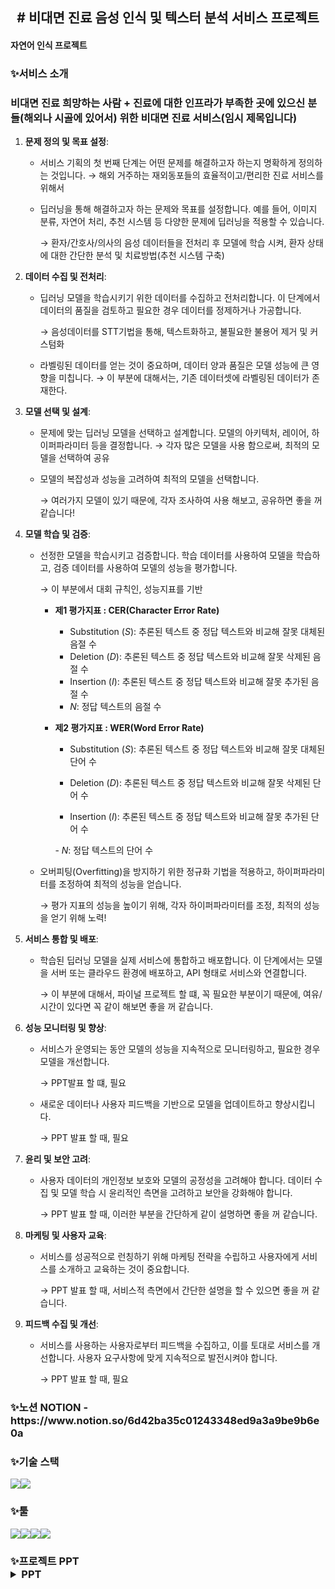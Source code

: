 <h2>
<div align="center"># 비대면 진료 음성 인식 및 텍스터 분석 서비스 프로젝트 </div>
  <h4> 자연어 인식 프로젝트 </h4>
</h2>

<h3>✨서비스 소개</h3>

### 비대면 진료 희망하는 사람 + 진료에 대한 인프라가 부족한 곳에 있으신 분들(해외나 시골에 있어서) 위한 비대면 진료 서비스(임시 제목입니다)

1. **문제 정의 및 목표 설정**:
    - 서비스 기획의 첫 번째 단계는 어떤 문제를 해결하고자 하는지 명확하게 정의하는 것입니다. → 해외 거주하는 재외동포들의 효율적이고/편리한 진료 서비스를 위해서
    - 딥러닝을 통해 해결하고자 하는 문제와 목표를 설정합니다. 예를 들어, 이미지 분류, 자연어 처리, 추천 시스템 등 다양한 문제에 딥러닝을 적용할 수 있습니다.
        
        → 환자/간호사/의사의 음성 데이터들을 전처리 후 모델에 학습 시켜, 환자 상태에 대한 간단한 분석 및 치료방법(추천 시스템 구축)
        
2. **데이터 수집 및 전처리**:
    - 딥러닝 모델을 학습시키기 위한 데이터를 수집하고 전처리합니다. 이 단계에서 데이터의 품질을 검토하고 필요한 경우 데이터를 정제하거나 가공합니다.
        
        → 음성데이터를 STT기법을 통해, 텍스트화하고, 불필요한 불용어 제거 및 커스텀화
        
    - 라벨링된 데이터를 얻는 것이 중요하며, 데이터 양과 품질은 모델 성능에 큰 영향을 미칩니다. → 이 부분에 대해서는, 기존 데이터셋에 라벨링된 데이터가 존재한다.
3. **모델 선택 및 설계**:
    - 문제에 맞는 딥러닝 모델을 선택하고 설계합니다. 모델의 아키텍처, 레이어, 하이퍼파라미터 등을 결정합니다. → 각자 많은 모델을 사용 함으로써, 최적의 모델을 선택하여 공유
    - 모델의 복잡성과 성능을 고려하여 최적의 모델을 선택합니다.
        
        → 여러가지 모델이 있기 때문에, 각자 조사하여 사용 해보고, 공유하면 좋을 꺼 같습니다!
        
4. **모델 학습 및 검증**:
    - 선정한 모델을 학습시키고 검증합니다. 학습 데이터를 사용하여 모델을 학습하고, 검증 데이터를 사용하여 모델의 성능을 평가합니다.
        
        → 이 부분에서 대회 규칙인, 성능지표를 기반
        
        - **제1 평가지표 : CER(Character Error Rate)**
            - Substitution (*S*): 추론된 텍스트 중 정답 텍스트와 비교해 잘못 대체된 음절 수
            - Deletion (*D*): 추론된 텍스트 중 정답 텍스트와 비교해 잘못 삭제된 음절 수
            - Insertion (*I*): 추론된 텍스트 중 정답 텍스트와 비교해 잘못 추가된 음절 수
            - *N*: 정답 텍스트의 음절 수
        - **제2 평가지표 : WER(Word Error Rate)**
            
             - Substitution (*S*): 추론된 텍스트 중 정답 텍스트와 비교해 잘못 대체된 단어 수
            
             - Deletion (*D*): 추론된 텍스트 중 정답 텍스트와 비교해 잘못 삭제된 단어 수
            
             - Insertion (*I*): 추론된 텍스트 중 정답 텍스트와 비교해 잘못 추가된 단어 수
            
             - *N*: 정답 텍스트의 단어 수
            
    - 오버피팅(Overfitting)을 방지하기 위한 정규화 기법을 적용하고, 하이퍼파라미터를 조정하여 최적의 성능을 얻습니다.
        
        → 평가 지표의 성능을 높이기 위해, 각자 하이퍼파라미터를 조정, 최적의 성능을 얻기 위해 노력!
        
5. **서비스 통합 및 배포**:
    - 학습된 딥러닝 모델을 실제 서비스에 통합하고 배포합니다. 이 단계에서는 모델을 서버 또는 클라우드 환경에 배포하고, API 형태로 서비스와 연결합니다.
        
        → 이 부분에 대해서, 파이널 프로젝트 할 떄, 꼭 필요한 부분이기 때문에, 여유/시간이 있다면 꼭 같이 해보면 좋을 꺼 같습니다. 
        
6. **성능 모니터링 및 향상**:
    - 서비스가 운영되는 동안 모델의 성능을 지속적으로 모니터링하고, 필요한 경우 모델을 개선합니다.
        
        → PPT발표 할 떄, 필요
        
    - 새로운 데이터나 사용자 피드백을 기반으로 모델을 업데이트하고 향상시킵니다.
        
        → PPT 발표 할 때, 필요
        
7. **윤리 및 보안 고려**:
    - 사용자 데이터의 개인정보 보호와 모델의 공정성을 고려해야 합니다. 데이터 수집 및 모델 학습 시 윤리적인 측면을 고려하고 보안을 강화해야 합니다.
        
        → PPT 발표 할 때, 이러한 부분을 간단하게 같이 설명하면 좋을 꺼 같습니다.
        
8. **마케팅 및 사용자 교육**:
    - 서비스를 성공적으로 런칭하기 위해 마케팅 전략을 수립하고 사용자에게 서비스를 소개하고 교육하는 것이 중요합니다.
        
        →  PPT 발표 할 때, 서비스적 측면에서 간단한 설명을 할 수 있으면 좋을 꺼 같습니다.
        
9. **피드백 수집 및 개선**:
    - 서비스를 사용하는 사용자로부터 피드백을 수집하고, 이를 토대로 서비스를 개선합니다. 사용자 요구사항에 맞게 지속적으로 발전시켜야 합니다.
        
        → PPT 발표 할 때, 필요

<h3>✨노션</<h3>
NOTION - https://www.notion.so/6d42ba35c01243348ed9a3a9be9b6e0a


<h3>✨기술 스택</h3>

<img src="https://img.shields.io/badge/python-3776AB?style=for-the-badge&logo=python&logoColor=white"><img src="https://img.shields.io/badge/mysql-4479A1?style=for-the-badge&logo=mysql&logoColor=white">

<h3>✨툴</h3>

<img src="https://img.shields.io/badge/GitHub-181717?style=for-the-badge&logo=GitHub&logoColor=white"><img src="https://img.shields.io/badge/Notion-000000?style=for-the-badge&logo=Notion&logoColor=white"><img src="https://img.shields.io/badge/Slack-4A154B?style=for-the-badge&logo=Slack&logoColor=white"><img src="https://img.shields.io/badge/jupyter-F37626?style=for-the-badge&logo=jupyter&logoColor=white">


<h3>✨프로젝트 PPT</<h3>
<details>
<summary>PPT</summary>
<img width="1580" alt="image" src="https://github.com/hdonghun/disease-prediction/assets/67058000/ecb0ccad-c26c-43db-9358-40555df7d91b">
<img width="1577" alt="image" src="https://github.com/hdonghun/disease-prediction/assets/67058000/f208ecdd-fdfa-4273-9166-8006f43e17ed">
<img width="1577" alt="image" src="https://github.com/hdonghun/disease-prediction/assets/67058000/04368a33-de68-4b4a-b655-f66ae55b70d1">
<img width="1576" alt="image" src="https://github.com/hdonghun/disease-prediction/assets/67058000/4d0d7ae0-8779-40f8-98a7-d96e1493a61a">
<img width="1578" alt="image" src="https://github.com/hdonghun/disease-prediction/assets/67058000/4ee701ea-e1de-4a8c-bfc8-6fe8fc372fe3">
<img width="1578" alt="image" src="https://github.com/hdonghun/disease-prediction/assets/67058000/a31b20d2-b831-4a7d-91de-8a2c65e514b7">
<img width="1574" alt="image" src="https://github.com/hdonghun/disease-prediction/assets/67058000/fe0ec58e-1788-4325-a984-3cd0e6ba259d">
<img width="1576" alt="image" src="https://github.com/hdonghun/disease-prediction/assets/67058000/7d858112-ad06-4b62-ba90-b309cb686db9">
<img width="1578" alt="image" src="https://github.com/hdonghun/disease-prediction/assets/67058000/61146890-211c-4325-8e04-4f42eb5ff886">
<img width="1577" alt="image" src="https://github.com/hdonghun/disease-prediction/assets/67058000/1e67e15e-ae31-4a52-872e-cc1d5b14c72e">
<img width="1576" alt="image" src="https://github.com/hdonghun/disease-prediction/assets/67058000/17e80cf8-35a4-46e9-9f6a-e439320ce405">
<img width="1579" alt="image" src="https://github.com/hdonghun/disease-prediction/assets/67058000/63c94a35-7be4-4059-8daa-3139a5387a79">
<img width="1577" alt="image" src="https://github.com/hdonghun/disease-prediction/assets/67058000/365caf40-3a81-4204-95bf-8ae4052ab6dd">
<img width="1577" alt="image" src="https://github.com/hdonghun/disease-prediction/assets/67058000/9207e257-9d9f-4ac8-9ab3-603f14aa7858">
<img width="1579" alt="image" src="https://github.com/hdonghun/disease-prediction/assets/67058000/2cc17cf8-c2d7-4e7f-ac6f-9d1bcb58d2ba">
<img width="1575" alt="image" src="https://github.com/hdonghun/disease-prediction/assets/67058000/63ccd7df-cbb9-4880-b4a1-b9af54c445af">
<img width="1577" alt="image" src="https://github.com/hdonghun/disease-prediction/assets/67058000/ed891b12-3acd-4fa4-b69b-1bd6720399d3">
<img width="1579" alt="image" src="https://github.com/hdonghun/disease-prediction/assets/67058000/a57cbffe-df74-47e0-96b6-8818740e5739">
<img width="1576" alt="image" src="https://github.com/hdonghun/disease-prediction/assets/67058000/1c323517-58a0-474c-9d29-c4ba8ee00ce6">
<img width="1579" alt="image" src="https://github.com/hdonghun/disease-prediction/assets/67058000/6647fdda-d883-4942-8e00-05ba9c446958">
<시연 영상> https://github.com/hdonghun/disease-prediction/assets/67058000/da3aea67-5e0d-44d0-b323-b0bb49315385
<img width="1580" alt="image" src="https://github.com/hdonghun/disease-prediction/assets/67058000/d6279ee8-94a7-42b1-aecb-5f2cedb339a4">
<img width="1577" alt="image" src="https://github.com/hdonghun/disease-prediction/assets/67058000/e08eaecf-d99d-4564-9d0a-18050075fbe4">
<img width="1579" alt="image" src="https://github.com/hdonghun/disease-prediction/assets/67058000/9bd44c32-e831-4671-bc3b-f91beaba7068">
<img width="1574" alt="image" src="https://github.com/hdonghun/disease-prediction/assets/67058000/8d1fa27b-6157-4acb-be3e-85f87a54cb9a">







